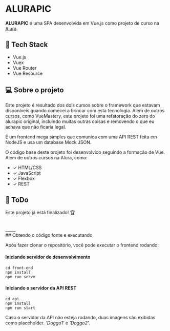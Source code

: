 # ALURAPIC


**ALURAPIC** é uma SPA desenvolvida em Vue.js como projeto de curso na [Alura](https://alura.com.br/).


## :rocket: Tech Stack

- Vue.js
- Vuex
- Vue Router
- Vue Resource

## 💻 Sobre o projeto

Este projeto é resultado dos dois cursos sobre o framework que estavam disponíveis quando comecei a brincar com esta tecnologia. Além de outros cursos, como VueMastery, este projeto foi uma refatoração do zero do alurapic original, incluindo muitas outras coisas e removendo o que eu achava que não ficaria legal.

É um frontend mega simples que comunica com uma API REST feita em NodeJS e usa um database Mock JSON.

O código base deste projeto foi desenvolvido seguindo a formação de Vue. Além de outros cursos na Alura, como: 

- ✓ HTML/CSS
- ✓ JavaScript
- ✓ Flexbox
- ✓ REST

## :wrench: ToDo

Este projeto já está finalizado! :trophy: 

<br/>
 _____ 

<br/>
## Obtendo o código fonte e executando

Após fazer clonar o repositório, você pode executar o frontend rodando: 

#### Iniciando servidor de desenvolvimento
```
cd front-end
npm install
npm run serve
```

#### Iniciando o servidor da API REST
```
cd api
npm install
npm run start
```

Caso o servidor da API não esteja rodando, duas imagens são exibidas como placeholder. _'Doggo1'_ e _'Doggo2'_.

